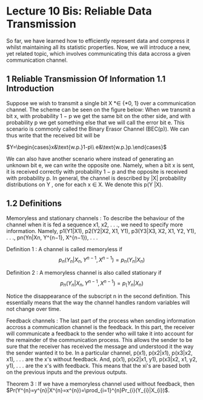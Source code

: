 # Lecture 10 Bis: Reliable Data Transmission

So far, we have learned how to efficiently represent data and compress it whilst maintaining all its statistic properties. Now, we will introduce a new, yet related topic, which involves communicating this data accross a given communication channel.

## 1 Reliable Transmission Of Information 1.1 Introduction

Suppose we wish to transmit a single bit X *∈ {*0, 1} over a communication channel. The scheme can be seen on the figure below:
When we transmit a bit x, with probability 1 − p we get the same bit on the other side, and with probability p we get something else that we will call the error bit e. This scenario is commonly called the Binary Erasor Channel (BEC(p)). We can thus write that the received bit will be

$Y=\begin{cases}x&\text{w.p.}1-p\\ e&\text{w.p.}p.\end{cases}$

We can also have another scenario where instead of generating an unknown bit e, we can write the opposite one. Namely, when a bit x is sent, it is received correctly with probability 1 − p and the opposite is received with probability p. In general, the channel is described by |X| probability distributions on Y , one for each x ∈ X. We denote this p(Y |X).

## 1.2 Definitions

Memoryless and stationary channels : To describe the behaviour of the channel when it is fed a sequence x1, x2, . . ., we need to specify more information. Namely, p1(Y1|X1), p2(Y2|X2, X1, Y1), p3(Y3|X3, X2, X1, Y2, Y1), . . ., pn(Yn|Xn, Y^{n−1}, X^{n−1}), . . .

Definition 1 : A channel is called memoryless if
$$p_{n}(Y_{n}|X_{n},Y^{n-1},X^{n-1})=p_{n}(Y_{n}|X_{n})$$

Definition 2 : A memoryless channel is also called stationary if
$$p_{n}(Y_{n}|X_{n},Y^{n-1},X^{n-1})=p_{(}Y_{n}|X_{n})$$

Notice the disappearance of the subscript n in the second definition. This essentially means that the way the channel handles random variables will not change over time. 

Feedback channels : The last part of the process when sending information accross a communication channel is the feedback. In this part, the receiver will communicate a feedback to the sender who will take it into account for the remainder of the communication process. This allows the sender to be sure that the receiver has received the message and understood it the way the sender wanted it to be. In a particular channel, p(x1), p(x2|x1), p(x3|x2, x1)*, . . .* are the x's without feedback. And, p(x1), p(x2|x1, y1), p(x3|x2, x1, y2, y1)*, . . .* are the x's with feedback. This means that the xi's are based both on the previous inputs and the previous outputs.

Theorem 3 : If we have a memoryless channel used without feedback, then
$Pr(Y^{n}=y^{n}|X^{n}=x^{n})=\prod_{i=1}^{n}Pr_{i}(Y_{i}|X_{i})$.
